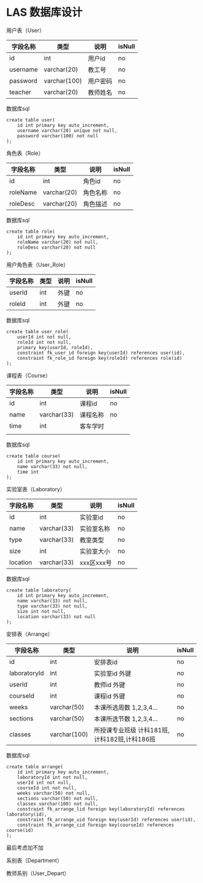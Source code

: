 # LAS 数据库设计

用户表（User）

| 字段名称 | 类型         | 说明     | isNull |
| -------- | ------------ | -------- | ------ |
| id       | int          | 用户id   | no     |
| username | varchar(20)  | 教工号   | no     |
| password | varchar(100) | 用户密码 | no     |
| teacher  | varchar(20)  | 教师姓名 | no     |

数据库sql

```mysql
create table user(
	id int primary key auto_increment,
    username varchar(20) unique not null,
    password varchar(100) not null
);
```



角色表（Role）

| 字段名称 | 类型        | 说明     | isNull |
| -------- | ----------- | -------- | ------ |
| id       | int         | 角色id   | no     |
| roleName | varchar(20) | 角色名称 | no     |
| roleDesc | varchar(20) | 角色描述 | no     |

数据库sql

```mysql
create table role(
	id int primary key auto_increment,
    roleName varchar(20) not null,
    roleDesc varchar(20) not null
);
```



用户角色表（User_Role）

| 字段名称 | 类型 | 说明 | isNull |
| -------- | ---- | ---- | ------ |
| userId   | int  | 外键 | no     |
| roleId   | int  | 外键 | no     |

数据库sql

```mysql
create table user_role(
    userId int not null,
    roleId int not null,
    primary key(userId, roleId),
    constraint fk_user_id foreign key(userId) references user(id),
    constraint fk_role_id foreign key(roleId) references role(id)
);
```



课程表（Course）

| 字段名称 | 类型        | 说明     | isNull |
| -------- | ----------- | -------- | ------ |
| id       | int         | 课程id   | no     |
| name     | varchar(33) | 课程名称 | no     |
| time     | int         | 客车学时 |        |
|          |             |          |        |

数据库sql

```mysql
create table course(
    id int primary key auto_increment,
    name varchar(33) not null,
    time int
);
```



实验室表（Laboratory）

| 字段名称 | 类型        | 说明       | isNull |
| -------- | ----------- | ---------- | ------ |
| id       | int         | 实验室id   | no     |
| name     | varchar(33) | 实验室名称 | no     |
| type     | varchar(33) | 教室类型   | no     |
| size     | int         | 实验室大小 | no     |
| location | varchar(33) | xxx区xxx号 | no     |

数据库sql

```mysql
create table laboratory(
    id int primary key auto_increment,
    name varchar(33) not null,
    type varchar(33) not null,
    size int not null,
    location varchar(33) not null
);
```



安排表（Arrange）

| 字段名称     | 类型         | 说明                                          | isNull |
| ------------ | ------------ | --------------------------------------------- | ------ |
| id           | int          | 安排表id                                      | no     |
| laboratoryId | int          | 实验室id  外键                                | no     |
| userId       | int          | 教师id  外键                                  | no     |
| courseId     | int          | 课程id  外键                                  | no     |
| weeks        | varchar(50)  | 本课所选周数  1,2,3,4...                      | no     |
| sections     | varchar(50)  | 本课所选节数  1,2,3,4...                      | no     |
| classes      | varchar(100) | 所授课专业班级  计科181班,计科182班,计科186班 | no     |

数据库sql

```mysql
create table arrange(
    id int primary key auto_increment,
    laboratoryId int not null,
    userId int not null,
    courseId int not null,
    weeks varchar(50) not null,
    sections varchar(50) not null,
    classes varchar(100) not null,
    constraint fk_arrange_lid foreign key(laboratoryId) references laboratory(id),
    constraint fk_arrange_uid foreign key(userId) references user(id),
    constraint fk_arrange_cid foreign key(courseId) references course(id)   
);
```



最后考虑加不加

系别表（Department）





教师系别（User_Depart）


